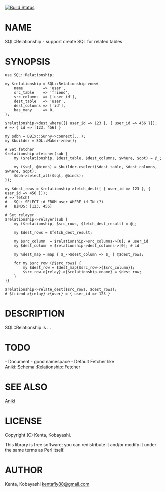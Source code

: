 [![Build Status](https://travis-ci.org/kfly8/SQL-Relationship.svg?branch=master)](https://travis-ci.org/kfly8/SQL-Relationship)
# NAME

SQL::Relationship - support create SQL for related tables

# SYNOPSIS

    use SQL::Relationship;

    my $relationship = SQL::Relationship->new(
        name         => 'user',
        src_table    => 'friend',
        src_columns  => ['user_id'],
        dest_table   => 'user',
        dest_columns => ['id'],
        has_many     => 0,
    );

    $relationship->dest_where([{ user_id => 123 }, { user_id => 456 }]);
    # => { id => [123, 456] }

    my $dbh = DBIx::Sunny->connect(...);
    my $builder = SQL::Maker->new();

    # Set fetcher
    $relationship->fetcher(sub {
        my ($relationship, $dest_table, $dest_columns, $where, $opt) = @_;

        my ($sql, @binds) = $builder->select($dest_table, $dest_columns, $where, $opt);
        $dbh->select_all($sql, @binds);
    });

    my $dest_rows = $relationship->fetch_dest([ { user_id => 123 }, { user_id => 456 }]);
    # => fetch!
    #   SQL: SELECT id FROM user WHERE id IN (?)
    #   BINDS: [123, 456]

    # Set relayer
    $relationship->relayer(sub {
        my ($relationship, $src_rows, $fetch_dest_result) = @_;

        my $dest_rows = $fetch_dest_result;

        my $src_column  = $relationship->src_columns->[0]; # user_id
        my $dest_column = $relationship->dest_columns->[0]; # id

        my %dest_map = map { $_->$dest_column => $_ } @$dest_rows;

        for my $src_row (@$src_rows) {
            my $dest_row = $dest_map{$src_row->{$src_column}};
            $src_row->{relay}->{$relationship->name} = $dest_row;
        }
    )}

    $relationship->relate_dest($src_rows, $dest_rows);
    # $friend->{relay}->{user} = { user_id => 123 }

# DESCRIPTION

SQL::Relationship is ...

# TODO

\- Document
\- good namespace
\- Default Fetcher like Aniki::Schema::Relationship::Fetcher

# SEE ALSO

[Aniki](https://metacpan.org/pod/Aniki)

# LICENSE

Copyright (C) Kenta, Kobayashi.

This library is free software; you can redistribute it and/or modify
it under the same terms as Perl itself.

# AUTHOR

Kenta, Kobayashi <kentafly88@gmail.com>
